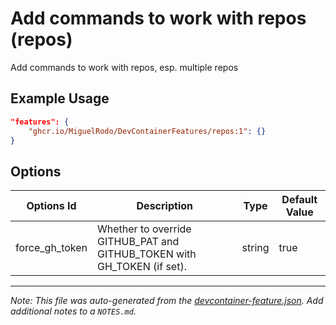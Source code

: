 
# Add commands to work with repos (repos)

Add commands to work with repos, esp. multiple repos

## Example Usage

```json
"features": {
    "ghcr.io/MiguelRodo/DevContainerFeatures/repos:1": {}
}
```

## Options

| Options Id | Description | Type | Default Value |
|-----|-----|-----|-----|
| force_gh_token | Whether to override GITHUB_PAT and GITHUB_TOKEN with GH_TOKEN (if set). | string | true |



---

_Note: This file was auto-generated from the [devcontainer-feature.json](https://github.com/MiguelRodo/DevContainerFeatures/blob/main/src/repos/devcontainer-feature.json).  Add additional notes to a `NOTES.md`._
